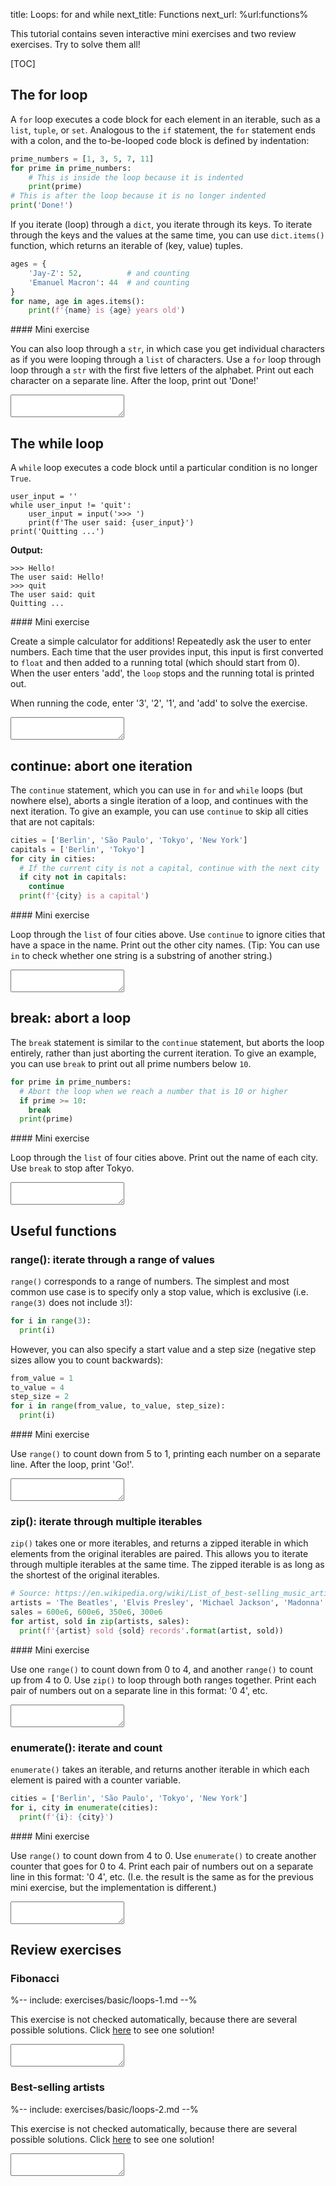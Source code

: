 title: Loops: for and while
next_title: Functions
next_url: %url:functions%


This tutorial contains seven interactive mini exercises and two review exercises. Try to solve them all!


[TOC]


## The for loop

A `for` loop executes a code block for each element in an iterable, such as a `list`, `tuple`, or `set`. Analogous to the `if` statement, the `for` statement ends with a colon, and the to-be-looped code block is defined by indentation:


```python
prime_numbers = [1, 3, 5, 7, 11]
for prime in prime_numbers:
    # This is inside the loop because it is indented
    print(prime)
# This is after the loop because it is no longer indented
print('Done!')
```

If you iterate (loop) through a `dict`, you iterate through its keys. To iterate through the keys and the values at the same time, you can use `dict.items()` function, which returns an iterable of (key, value) tuples.


```python
ages = {
    'Jay-Z': 52,          # and counting
    'Emanuel Macron': 44  # and counting
}
for name, age in ages.items():
    print(f'{name} is {age} years old')
```

<div class="exercise" id="exercise_for" markdown="1">
#### Mini exercise

You can also loop through a `str`, in which case you get individual characters as if you were looping through a `list` of characters. Use a `for` loop through loop through a `str` with the first five letters of the alphabet. Print out each character on a separate line. After the loop, print out 'Done!'

<textarea class="code"></textarea>
<div hidden class="solution_output">
a
b
c
d
e
Done!
</div>
</div>

## The while loop

A `while` loop executes a code block until a particular condition is no longer `True`.


~~~ .python
user_input = ''
while user_input != 'quit':
    user_input = input('>>> ')
    print(f'The user said: {user_input}')
print('Quitting ...')
~~~

__Output:__

~~~
>>> Hello!
The user said: Hello!
>>> quit
The user said: quit
Quitting ...
~~~


<div class="exercise" id="exercise_while" markdown="1">
#### Mini exercise

Create a simple calculator for additions! Repeatedly ask the user to enter numbers. Each time that the user provides input, this input is first converted to `float` and then added to a running total (which should start from 0). When the user enters 'add', the `loop` stops and the running total is printed out.

When running the code, enter '3', '2', '1', and 'add' to solve the exercise.

<textarea class="code height200"></textarea>
<div hidden class="solution_output">6.0</div>
</div>

## continue: abort one iteration

The `continue` statement, which you can use in `for` and `while` loops (but nowhere else), aborts a single iteration of a loop, and continues with the next iteration. To give an example, you can use `continue` to skip all cities that are not capitals:


```python
cities = ['Berlin', 'São Paulo', 'Tokyo', 'New York']
capitals = ['Berlin', 'Tokyo']
for city in cities:
  # If the current city is not a capital, continue with the next city
  if city not in capitals:
    continue
  print(f'{city} is a capital')
```

<div class="exercise" id="exercise_continue" markdown="1">
#### Mini exercise

Loop through the `list` of four cities above. Use `continue` to ignore cities that have a space in the name. Print out the other city names. (Tip: You can use `in` to check whether one string is a substring of another string.)

<textarea class="code height150"></textarea>
<div hidden class="solution_output">
Berlin
Tokyo
</div>
</div>

## break: abort a loop

The `break` statement is similar to the `continue` statement, but aborts the loop entirely, rather than just aborting the current iteration. To give an example, you can use `break` to print out all prime numbers below `10`.


```python
for prime in prime_numbers:
  # Abort the loop when we reach a number that is 10 or higher
  if prime >= 10:
    break
  print(prime)
```

<div class="exercise" id="exercise_break" markdown="1">
#### Mini exercise

Loop through the `list` of four cities above. Print out the name of each city. Use `break` to stop after Tokyo.

<textarea class="code height150"></textarea>
<div hidden class="solution_output">
Berlin
São Paulo
Tokyo
</div>
</div>


## Useful functions

### range(): iterate through a range of values

`range()` corresponds to a range of numbers. The simplest and most common use case is to specify only a stop value, which is exclusive (i.e. `range(3)` does not include `3`!):

```python
for i in range(3):
  print(i)
```

However, you can also specify a start value and a step size (negative step sizes allow you to count backwards):

```python
from_value = 1
to_value = 4
step_size = 2
for i in range(from_value, to_value, step_size):
  print(i)
```

<div class="exercise" id="exercise_range" markdown="1">
#### Mini exercise

Use `range()` to count down from 5 to 1, printing each number on a separate line. After the loop, print 'Go!'.

<textarea class="code"></textarea>
<div hidden class="solution_output">
5
4
3
2
1
Go!
</div>
</div>


### zip(): iterate through multiple iterables

`zip()` takes one or more iterables, and returns a zipped iterable in which elements from the original iterables are paired. This allows you to iterate through multiple iterables at the same time. The zipped iterable is as long as the shortest of the original iterables.


```python
# Source: https://en.wikipedia.org/wiki/List_of_best-selling_music_artists
artists = 'The Beatles', 'Elvis Presley', 'Michael Jackson', 'Madonna'
sales = 600e6, 600e6, 350e6, 300e6
for artist, sold in zip(artists, sales):
  print(f'{artist} sold {sold} records'.format(artist, sold))
```

<div class="exercise" id="exercise_zip" markdown="1">
#### Mini exercise

Use one `range()` to count down from 0 to 4, and another `range()` to count up from 4 to 0. Use `zip()` to loop through both ranges together. Print each pair of numbers out on a separate line in this format: '0 4', etc.

<textarea class="code height150"></textarea>
<div hidden class="solution_output">
0 4
1 3
2 2
3 1
4 0
</div>
</div>


### enumerate(): iterate and count

`enumerate()` takes an iterable, and returns another iterable in which each element is paired with a counter variable.

```python
cities = ['Berlin', 'São Paulo', 'Tokyo', 'New York']
for i, city in enumerate(cities):
  print(f'{i}: {city}')
```

<div class="exercise" id="exercise_enumerate" markdown="1">
#### Mini exercise

Use `range()` to count down from 4 to 0. Use `enumerate()` to create another counter that goes for 0 to 4. Print each pair of numbers out on a separate line in this format: '0 4', etc. (I.e. the result is the same as for the previous mini exercise, but the implementation is different.)

<textarea class="code height150"></textarea>
<div hidden class="solution_output">
0 4
1 3
2 2
3 1
4 0
</div>
</div>


## Review exercises

<div class='exercise no-progress' id='exercise_fibonacci' markdown=1>

### Fibonacci

%-- include: exercises/basic/loops-1.md --%

This exercise is not checked automatically, because there are several possible solutions. Click [here](%url:loops%-solution-1) to see one solution!

<textarea class="code height300"></textarea>

</div>

<div class='exercise no-progress' id='exercise_artists' markdown=1>

### Best-selling artists

%-- include: exercises/basic/loops-2.md --%

This exercise is not checked automatically, because there are several possible solutions. Click [here](%url:loops%-solution-2) to see one solution!

<textarea class="code height300"></textarea>

</div>
